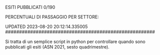 ESITI PUBBLICATI 0/190 

PERCENTUALI DI PASSAGGIO PER SETTORE:

UPDATED 2023-08-20 20:12:14.335005
###################################################### 

Si tratta di un semplice script in python per controllare quando sono pubblicati gli esiti (ASN 2021, sesto quadrimestre).


